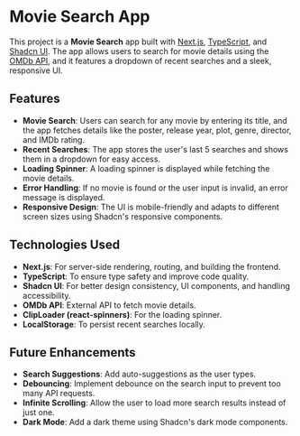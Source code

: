 # Movie Search App

This project is a **Movie Search** app built with [Next.js](https://nextjs.org/), [TypeScript](https://www.typescriptlang.org/), and [Shadcn UI](https://ui.shadcn.dev/). The app allows users to search for movie details using the [OMDb API](http://www.omdbapi.com/), and it features a dropdown of recent searches and a sleek, responsive UI.

## Features

- **Movie Search**: Users can search for any movie by entering its title, and the app fetches details like the poster, release year, plot, genre, director, and IMDb rating.
- **Recent Searches**: The app stores the user's last 5 searches and shows them in a dropdown for easy access.
- **Loading Spinner**: A loading spinner is displayed while fetching the movie details.
- **Error Handling**: If no movie is found or the user input is invalid, an error message is displayed.
- **Responsive Design**: The UI is mobile-friendly and adapts to different screen sizes using Shadcn's responsive components.

## Technologies Used

- **Next.js**: For server-side rendering, routing, and building the frontend.
- **TypeScript**: To ensure type safety and improve code quality.
- **Shadcn UI**: For better design consistency, UI components, and handling accessibility.
- **OMDb API**: External API to fetch movie details.
- **ClipLoader (react-spinners)**: For the loading spinner.
- **LocalStorage**: To persist recent searches locally.



## Future Enhancements

- **Search Suggestions**: Add auto-suggestions as the user types.
- **Debouncing**: Implement debounce on the search input to prevent too many API requests.
- **Infinite Scrolling**: Allow the user to load more search results instead of just one.
- **Dark Mode**: Add a dark theme using Shadcn's dark mode components.
